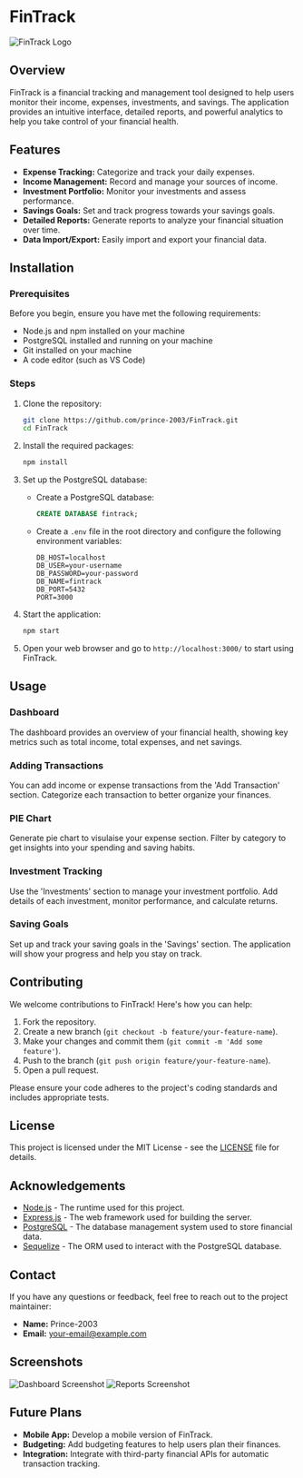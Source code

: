 # FinTrack
![FinTrack Logo]([https://raw.githubusercontent.com/username/repository/branch/path/to/logo.png](https://github.com/prince-2003/FinTrack/blob/main/public/src/logo.svg))

## Overview

FinTrack is a financial tracking and management tool designed to help users monitor their income, expenses, investments, and savings. The application provides an intuitive interface, detailed reports, and powerful analytics to help you take control of your financial health.

## Features

- **Expense Tracking:** Categorize and track your daily expenses.
- **Income Management:** Record and manage your sources of income.
- **Investment Portfolio:** Monitor your investments and assess performance.
- **Savings Goals:** Set and track progress towards your savings goals.
- **Detailed Reports:** Generate reports to analyze your financial situation over time.
- **Data Import/Export:** Easily import and export your financial data.

## Installation

### Prerequisites

Before you begin, ensure you have met the following requirements:

- Node.js and npm installed on your machine
- PostgreSQL installed and running on your machine
- Git installed on your machine
- A code editor (such as VS Code)

### Steps

1. Clone the repository:

    ```bash
    git clone https://github.com/prince-2003/FinTrack.git
    cd FinTrack
    ```

2. Install the required packages:

    ```bash
    npm install
    ```

3. Set up the PostgreSQL database:

    - Create a PostgreSQL database:

      ```sql
      CREATE DATABASE fintrack;
      ```

    - Create a `.env` file in the root directory and configure the following environment variables:

      ```env
      DB_HOST=localhost
      DB_USER=your-username
      DB_PASSWORD=your-password
      DB_NAME=fintrack
      DB_PORT=5432
      PORT=3000
      ```
4. Start the application:

    ```bash
    npm start
    ```

5. Open your web browser and go to `http://localhost:3000/` to start using FinTrack.

## Usage

### Dashboard

The dashboard provides an overview of your financial health, showing key metrics such as total income, total expenses, and net savings.

### Adding Transactions

You can add income or expense transactions from the 'Add Transaction' section. Categorize each transaction to better organize your finances.

### PIE Chart

Generate pie chart to visulaise your expense section. Filter by category to get insights into your spending and saving habits.

### Investment Tracking

Use the 'Investments' section to manage your investment portfolio. Add details of each investment, monitor performance, and calculate returns.

### Saving Goals

Set up and track your saving goals in the 'Savings' section. The application will show your progress and help you stay on track.


## Contributing

We welcome contributions to FinTrack! Here's how you can help:

1. Fork the repository.
2. Create a new branch (`git checkout -b feature/your-feature-name`).
3. Make your changes and commit them (`git commit -m 'Add some feature'`).
4. Push to the branch (`git push origin feature/your-feature-name`).
5. Open a pull request.

Please ensure your code adheres to the project's coding standards and includes appropriate tests.

## License

This project is licensed under the MIT License - see the [LICENSE](LICENSE) file for details.

## Acknowledgements

- [Node.js](https://nodejs.org/) - The runtime used for this project.
- [Express.js](https://expressjs.com/) - The web framework used for building the server.
- [PostgreSQL](https://www.postgresql.org/) - The database management system used to store financial data.
- [Sequelize](https://sequelize.org/) - The ORM used to interact with the PostgreSQL database.

## Contact

If you have any questions or feedback, feel free to reach out to the project maintainer:

- **Name:** Prince-2003
- **Email:** [your-email@example.com](mailto:your-email@example.com)

## Screenshots

![Dashboard Screenshot](link-to-screenshot1)
![Reports Screenshot](link-to-screenshot2)

## Future Plans

- **Mobile App:** Develop a mobile version of FinTrack.
- **Budgeting:** Add budgeting features to help users plan their finances.
- **Integration:** Integrate with third-party financial APIs for automatic transaction tracking.

